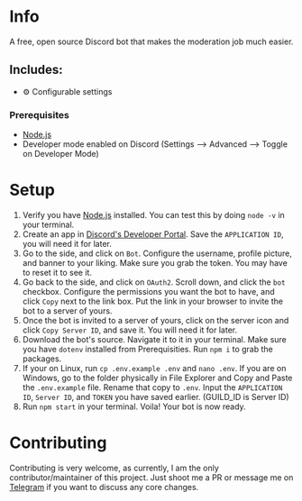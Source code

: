 # Info
A free, open source Discord bot that makes the moderation job much easier. 

## Includes: 
- ⚙️ Configurable settings

### Prerequisites 
- [Node.js](https://nodejs.org/en)
- Developer mode enabled on Discord (Settings --> Advanced --> Toggle on Developer Mode)

# Setup
1. Verify you have [Node.js](https://nodejs.org/en) installed. You can test this by doing `node -v` in your terminal.
2. Create an app in [Discord's Developer Portal](https://discord.com/developers). Save the `APPLICATION ID`, you will need it for later.
3. Go to the side, and click on `Bot`. Configure the username, profile picture, and banner to your liking. Make sure you grab the token. You may have to reset it to see it.
4. Go back to the side, and click on `OAuth2`. Scroll down, and click the `bot` checkbox. Configure the permissions you want the bot to have, and click `Copy` next to the link box. Put the link in your browser to invite the bot to a server of yours.
5. Once the bot is invited to a server of yours, click on the server icon and click `Copy Server ID`, and save it. You will need it for later.
6. Download the bot's source. Navigate it to it in your terminal. Make sure you have `dotenv` installed from Prerequisities. Run `npm i` to grab the packages.
7. If your on Linux, run `cp .env.example .env` and `nano .env`. If you are on Windows, go to the folder physically in File Explorer and Copy and Paste the `.env.example` file. Rename that copy to `.env`. Input the `APPLICATION ID`, `Server ID`, and `TOKEN` you have saved earlier. (GUILD_ID is Server ID)
8. Run `npm start` in your terminal. Voila! Your bot is now ready.

# Contributing
Contributing is very welcome, as currently, I am the only contributor/maintainer of this project. Just shoot me a PR or message me on [Telegram](https://t.me/aloshTM) if you want to discuss any core changes.


